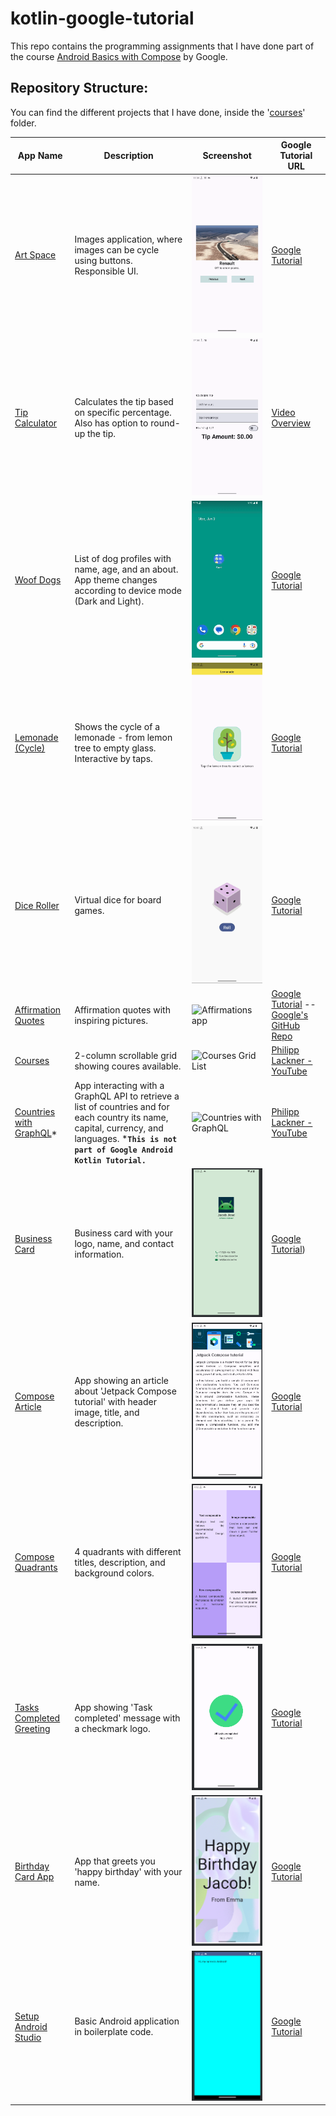 # kotlin-google-tutorial
This repo contains the programming assignments that I have done part of the course [Android Basics with Compose](https://developer.android.com/courses/android-basics-compose/course) by Google. 

## Repository Structure:
You can find the different projects that I have done, inside the '[courses](courses)' folder. 


| App Name                                                                                        | Description                                                                                                                                                                                     | Screenshot                                                                                 | Google Tutorial URL                                                                                                                                                                                                                                                                                                                                                                                                                                                                              |
|-------------------------------------------------------------------------------------------------|-------------------------------------------------------------------------------------------------------------------------------------------------------------------------------------------------|--------------------------------------------------------------------------------------------|--------------------------------------------------------------------------------------------------------------------------------------------------------------------------------------------------------------------------------------------------------------------------------------------------------------------------------------------------------------------------------------------------------------------------------------------------------------------------------------------------|
| [Art Space](courses/5-interacting_with_ui_and_state/2-art_space)                                | Images application, where images can be cycle using buttons. Responsible UI.                                                                                                                    | ![Art Space demo GIF](resources/gifs/unit2/4-art_space_app.gif)                            | [Google Tutorial](https://developer.android.com/codelabs/basic-android-kotlin-compose-art-space?continue=https%3A%2F%2Fdeveloper.android.com%2Fcourses%2Fpathways%2Fandroid-basics-compose-unit-2-pathway-3%23codelab-https%3A%2F%2Fdeveloper.android.com%2Fcodelabs%2Fbasic-android-kotlin-compose-art-space#3)                                                                                                                                                                                 |
| [Tip Calculator](courses/5-interacting_with_ui_and_state/1-tip_calculator)                      | Calculates the tip based on specific percentage. Also has option to round-up the tip.                                                                                                           | ![Tip Calculator demo GIF](resources/gifs/unit2/3-tip_calculator.gif)                      | [Video Overview](https://www.youtube.com/watch?v=Rivh4abaYzg)                                                                                                                                                                                                                                                                                                                                                                                                                                    |
| [Woof Dogs](courses/6-unit_3-display_lists_and_use_material_design/4-woof)                                        | List of dog profiles with name, age, and an about.  App theme changes according to device mode (Dark and Light).                                                                                | ![Woof - Dark and Light Theme](resources/gifs/unit3/3-woof.gif)                                      | [Google Tutorial](https://developer.android.com/codelabs/basic-android-kotlin-compose-material-theming?continue=https%3A%2F%2Fdeveloper.android.com%2Fcourses%2Fpathways%2Fandroid-basics-compose-unit-3-pathway-3%23codelab-https%3A%2F%2Fdeveloper.android.com%2Fcodelabs%2Fbasic-android-kotlin-compose-material-theming#1)                                                                                                                                         |
| [Lemonade (Cycle)](courses/4-add_a_button_to_an_app/2-lemonade)                                 | Shows the cycle of a lemonade - from lemon tree to empty glass. Interactive by taps.                                                                                                            | ![Lemonade Cycles](resources/gifs/unit2/2-lemonade_gif.gif)                                | [Google Tutorial](https://developer.android.com/codelabs/basic-android-kotlin-compose-button-click-practice-problem?continue=https%3A%2F%2Fdeveloper.android.com%2Fcourses%2Fpathways%2Fandroid-basics-compose-unit-2-pathway-2%23codelab-https%3A%2F%2Fdeveloper.android.com%2Fcodelabs%2Fbasic-android-kotlin-compose-button-click-practice-problem#1)                                                                                                                                         |
| [Dice Roller](courses/4-add_a_button_to_an_app/1-dice_roller)                                   | Virtual dice for board games.                                                                                                                                                                   | ![Dice Roller](resources/gifs/unit2/1-dice_roller_gif.gif)                                 | [Google Tutorial](https://developer.android.com/codelabs/basic-android-kotlin-compose-build-a-dice-roller-app?continue=https%3A%2F%2Fdeveloper.android.com%2Fcourses%2Fpathways%2Fandroid-basics-compose-unit-2-pathway-2%23codelab-https%3A%2F%2Fdeveloper.android.com%2Fcodelabs%2Fbasic-android-kotlin-compose-build-a-dice-roller-app#0)                                                                                                                                                     |
| [Affirmation Quotes](courses/6-unit_3-display_lists_and_use_material_design/2-affirmations_app) | Affirmation quotes with inspiring pictures.                                                                                                                                                     | ![Affirmations app](resources/gifs/unit3/1-affirmations_app.gif)                           | [Google Tutorial](https://developer.android.com/codelabs/basic-android-kotlin-compose-training-add-scrollable-list?continue=https%3A%2F%2Fdeveloper.android.com%2Fcourses%2Fpathways%2Fandroid-basics-compose-unit-3-pathway-2%23codelab-https%3A%2F%2Fdeveloper.android.com%2Fcodelabs%2Fbasic-android-kotlin-compose-training-add-scrollable-list#0)  --  [Google's GitHub Repo](https://github.com/google-developer-training/basic-android-kotlin-compose-training-affirmations/tree/starter) |
| [Courses](courses/6-unit_3-display_lists_and_use_material_design/3-courses)                     | 2-column scrollable grid showing coures available.                                                                                                                                              | ![Courses Grid List](resources/gifs/unit3/2-courses_app.gif)                               | [Philipp Lackner - YouTube](https://developer.android.com/codelabs/basic-android-kotlin-compose-practice-grid?continue=https%3A%2F%2Fdeveloper.android.com%2Fcourses%2Fpathways%2Fandroid-basics-compose-unit-3-pathway-2%23codelab-https%3A%2F%2Fdeveloper.android.com%2Fcodelabs%2Fbasic-android-kotlin-compose-practice-grid#0)                                                                                                                                                               |
| [Countries with GraphQL](https://github.com/jjose14-Jacob-Jose/GraphQlCountriesApp)*            | App interacting with a GraphQL API to retrieve a list of countries and for each country its name, capital, currency, and languages.  ***`This is not part of Google Android Kotlin Tutorial.`** | ![Countries with GraphQL](resources/gifs/miscellaneous/1-countries_app-philipplackner.gif) | [Philipp Lackner - YouTube](https://www.youtube.com/watch?v=ME3LH2bib3g)                                                                                                                                                                        |
| [Business Card](courses/2-build_a_basic_layout/5-business_card)                                 | Business card with your logo, name, and contact information.                                                                                                                                    | ![Business Card](resources/images/2_5-Business_Card.png)                                   | [Google Tutorial](https://developer.android.com/codelabs/basic-android-kotlin-compose-business-card?continue=https%3A%2F%2Fdeveloper.android.com%2Fcourses%2Fpathways%2Fandroid-basics-compose-unit-1-pathway-3%23codelab-https%3A%2F%2Fdeveloper.android.com%2Fcodelabs%2Fbasic-android-kotlin-compose-business-card#0))                                                                                                                                                                        |
| [Compose Article](courses/2-build_a_basic_layout/2-compose_preview)                             | App showing an article about 'Jetpack Compose tutorial' with header image, title, and description.                                                                                              | ![Compose Article App](resources/images/2_2-Compose_preview-Jetpack_Compose.png)           | [Google Tutorial](https://developer.android.com/codelabs/basic-android-kotlin-compose-composables-practice-problems?continue=https%3A%2F%2Fdeveloper.android.com%2Fcourses%2Fpathways%2Fandroid-basics-compose-unit-1-pathway-3%23codelab-https%3A%2F%2Fdeveloper.android.com%2Fcodelabs%2Fbasic-android-kotlin-compose-composables-practice-problems#1)                                                                                                                                         |
| [Compose Quadrants](courses/2-build_a_basic_layout/4-compose_quadrant)                          | 4 quadrants with different titles, description, and background colors.                                                                                                                          | ![Compose Quadrants](resources/images/2_4-Compose_quadrants.png)                           | [Google Tutorial](https://developer.android.com/codelabs/basic-android-kotlin-compose-business-card?continue=https%3A%2F%2Fdeveloper.android.com%2Fcourses%2Fpathways%2Fandroid-basics-compose-unit-1-pathway-3%23codelab-https%3A%2F%2Fdeveloper.android.com%2Fcodelabs%2Fbasic-android-kotlin-compose-business-card#0)                                                                                                                                                                         |
| [Tasks Completed Greeting](courses/2-build_a_basic_layout/3-task_manager)                       | App showing 'Task completed' message with a checkmark logo.                                                                                                                                     | ![Tasks Completed Greeting](resources/images/2_3-Tasks_Completed.png)                      | [Google Tutorial](https://developer.android.com/codelabs/basic-android-kotlin-compose-composables-practice-problems?continue=https%3A%2F%2Fdeveloper.android.com%2Fcourses%2Fpathways%2Fandroid-basics-compose-unit-1-pathway-3%23codelab-https%3A%2F%2Fdeveloper.android.com%2Fcodelabs%2Fbasic-android-kotlin-compose-composables-practice-problems#2)                                                                                                                                         |
| [Birthday Card App](courses/2-build_a_basic_layout/1-birthday_card)                             | App that greets you 'happy birthday' with your name.                                                                                                                                            | ![Birthday Card App](resources/images/2_1-Happy_birthday_greeting_card.png)                | [Google Tutorial](https://developer.android.com/codelabs/basic-android-kotlin-compose-text-composables?continue=https%3A%2F%2Fdeveloper.android.com%2Fcourses%2Fpathways%2Fandroid-basics-compose-unit-1-pathway-3%23codelab-https%3A%2F%2Fdeveloper.android.com%2Fcodelabs%2Fbasic-android-kotlin-compose-text-composables#8)                                                                                                                                                                   |
| [Setup Android Studio](courses/1-setup_android_studio)                                          | Basic Android application in boilerplate code.                                                                                                                                                  | ![First Android App](resources/images/1_1-setup_android_studio.png)                        | [Google Tutorial ](https://developer.android.com/codelabs/basic-android-kotlin-compose-emulator?continue=https%3A%2F%2Fdeveloper.android.com%2Fcourses%2Fpathways%2Fandroid-basics-compose-unit-1-pathway-2%23codelab-https%3A%2F%2Fdeveloper.android.com%2Fcodelabs%2Fbasic-android-kotlin-compose-emulator#2)                                                                                                                                                                                  |